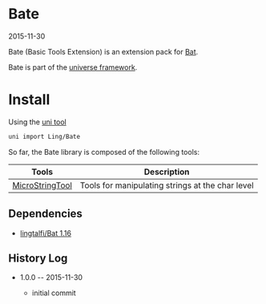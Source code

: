Bate
==========
2015-11-30





Bate (Basic Tools Extension) is an extension pack for [Bat](https://github.com/lingtalfi/Bat).




Bate is part of the [universe framework](https://github.com/karayabin/universe-snapshot).


Install
=============


Using the [uni tool](https://github.com/lingtalfi/universe-naive-importer)
```bash
uni import Ling/Bate
```





So far, the Bate library is composed of the following tools:



Tools       |       Description
----------- | -----------------------
[MicroStringTool]( https://github.com/lingtalfi/Bate/blob/master/MicroStringTool.md )          |       Tools for manipulating strings at the char level



Dependencies
------------------

- [lingtalfi/Bat 1.16](https://github.com/lingtalfi/Bat)



History Log
------------------
    
- 1.0.0 -- 2015-11-30

    - initial commit
    
    